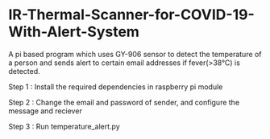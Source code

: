 # IR-Thermal-Scanner-for-COVID-19-With-Alert-System

A pi based program which uses GY-906 sensor to detect the temperature of a person and sends alert to certain email addresses if fever(>38°C) is detected.

Step 1 : Install the required dependencies in raspberry pi module

Step 2 : Change the email and password of sender, and configure the message and reciever

Step 3 : Run temperature_alert.py

